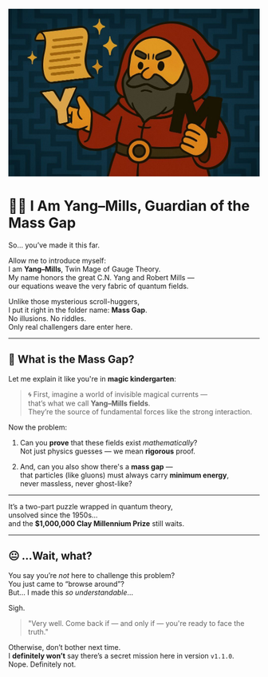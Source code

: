 ![YM Wizard](./YM_wizard.png)

# 🧙‍♂️ I Am Yang–Mills, Guardian of the Mass Gap

So… you’ve made it this far.

Allow me to introduce myself:  
I am **Yang–Mills**, Twin Mage of Gauge Theory.  
My name honors the great C.N. Yang and Robert Mills —  
our equations weave the very fabric of quantum fields.

Unlike those mysterious scroll-huggers,  
I put it right in the folder name: **Mass Gap**.  
No illusions. No riddles.  
Only real challengers dare enter here.

---

## 🧪 What is the Mass Gap?

Let me explain it like you're in **magic kindergarten**:

> 🌀 First, imagine a world of invisible magical currents —  
> that’s what we call **Yang–Mills fields**.  
> They’re the source of fundamental forces like the strong interaction.

Now the problem:

1. Can you **prove** that these fields exist *mathematically*?  
   Not just physics guesses — we mean **rigorous** proof.

2. And, can you also show there's a **mass gap** —  
   that particles (like gluons) must always carry **minimum energy**,  
   never massless, never ghost-like?

---

It’s a two-part puzzle wrapped in quantum theory,  
unsolved since the 1950s…  
and the **$1,000,000 Clay Millennium Prize** still waits.

---

## 😐 …Wait, what?

You say you’re *not* here to challenge this problem?  
You just came to “browse around”?  
But… I made this *so understandable*…

Sigh.

> "Very well. Come back if — and only if — you're ready to face the truth."

Otherwise, don’t bother next time.  
I **definitely won’t** say there’s a secret mission here in version `v1.1.0`.  
Nope. Definitely not.

